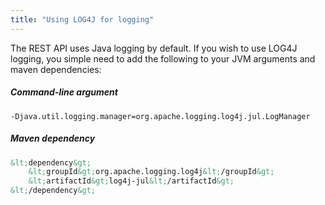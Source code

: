 ```yaml
---
title: "Using LOG4J for logging"
---
```


The REST API uses Java logging by default.  If you wish to use LOG4J logging, you simple need to add the following
to your JVM arguments and maven dependencies:
##### Command-line argument
```text
-Djava.util.logging.manager=org.apache.logging.log4j.jul.LogManager
```
##### Maven dependency
```xml
&lt;dependency&gt;
    &lt;groupId&gt;org.apache.logging.log4j&lt;/groupId&gt;
    &lt;artifactId&gt;log4j-jul&lt;/artifactId&gt;
&lt;/dependency&gt;
```